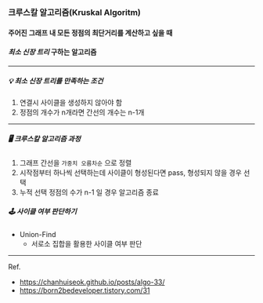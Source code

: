 ### 크루스칼 알고리즘(Kruskal Algoritm)

#### 주어진 그래프 내 모든 정점의 최단거리를 계산하고 싶을 때
#### *최소 신장 트리* 구하는 알고리즘

---

##### 💡 최소 신장 트리를 만족하는 조건
1. 연결시 사이클을 생성하지 않아야 함
2. 정점의 개수가 n개라면 간선의 개수는 n-1개

---

##### 🖥️ 크루스칼 알고리즘 과정
1. 그래프 간선을 `가중치 오름차순` 으로 정렬
2. 시작점부터 하나씩 선택하는데 사이클이 형성된다면 pass, 형성되지 않을 경우 선택
3. 누적 선택 정점의 수가 n-1 일 경우 알고리즘 종료


##### 🕹️ 사이클 여부 판단하기
* Union-Find
  - 서로소 집합을 활용한 사이클 여부 판단

--- 

Ref.
- https://chanhuiseok.github.io/posts/algo-33/
- https://born2bedeveloper.tistory.com/31